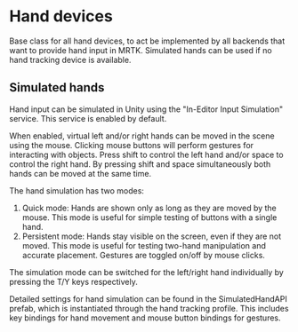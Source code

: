 # Hand devices

Base class for all hand devices, to act be implemented by all backends that want to provide hand input in MRTK. Simulated hands can be used if no hand tracking device is available.

## Simulated hands

Hand input can be simulated in Unity using the "In-Editor Input Simulation" service. This service is enabled by default.

When enabled, virtual left and/or right hands can be moved in the scene using the mouse. Clicking mouse buttons will perform gestures for interacting with objects.
Press shift to control the left hand and/or space to control the right hand. By pressing shift and space simultaneously both hands can be moved at the same time.

The hand simulation has two modes:

  1. Quick mode: Hands are shown only as long as they are moved by the mouse. This mode is useful for simple testing of buttons with a single hand.
  2. Persistent mode: Hands stay visible on the screen, even if they are not moved. This mode is useful for testing two-hand manipulation and accurate placement. Gestures are toggled on/off by mouse clicks.

The simulation mode can be switched for the left/right hand individually by pressing the T/Y keys respectively.

Detailed settings for hand simulation can be found in the SimulatedHandAPI prefab, which is instantiated through the hand tracking profile. This includes key bindings for hand movement and mouse button bindings for gestures.
